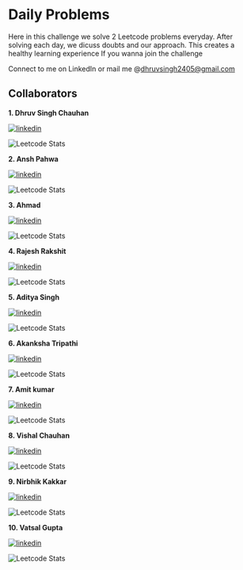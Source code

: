 # Daily Problems

Here in this challenge we solve 2 Leetcode problems everyday. After solving each day, we dicuss doubts and our approach. This creates a healthy learning experience
If you wanna join the challenge

Connect to me on LinkedIn or mail me @dhruvsingh2405@gmail.com

## Collaborators

**1. Dhruv Singh Chauhan**

[![linkedin](https://img.shields.io/badge/linkedin-0A66C2?style=for-the-badge&logo=linkedin&logoColor=white)](https://www.linkedin.com/in/dhruv-chauhan-61047319a/)

![Leetcode Stats](https://leetcard.jacoblin.cool/dhruv2405)

**2. Ansh Pahwa**

[![linkedin](https://img.shields.io/badge/linkedin-0A66C2?style=for-the-badge&logo=linkedin&logoColor=white)](https://www.linkedin.com/in/ansh-pahwa-b666b3206/)


![Leetcode Stats](https://leetcard.jacoblin.cool/ansh04012020)

**3. Ahmad**

[![linkedin](https://img.shields.io/badge/linkedin-0A66C2?style=for-the-badge&logo=linkedin&logoColor=white)](https://www.linkedin.com/in/tufail-habib-b80656247/)


![Leetcode Stats](https://leetcard.jacoblin.cool/ahma_d)

**4. Rajesh Rakshit**

[![linkedin](https://img.shields.io/badge/linkedin-0A66C2?style=for-the-badge&logo=linkedin&logoColor=white)](https://www.linkedin.com/in/rajesh-rakshit-0b343615a)


![Leetcode Stats](https://leetcard.jacoblin.cool/decode_1998)

**5. Aditya Singh**

[![linkedin](https://img.shields.io/badge/linkedin-0A66C2?style=for-the-badge&logo=linkedin&logoColor=white)](https://www.linkedin.com/in/aditya-singh-b410851b3)


![Leetcode Stats](https://leetcard.jacoblin.cool/ASingh786)

**6. Akanksha Tripathi**

[![linkedin](https://img.shields.io/badge/linkedin-0A66C2?style=for-the-badge&logo=linkedin&logoColor=white)](https://www.linkedin.com/in/akanksha-tripathi-54887221a)


![Leetcode Stats](https://leetcard.jacoblin.cool/akankshatripathi0609)

**7. Amit kumar**

[![linkedin](https://img.shields.io/badge/linkedin-0A66C2?style=for-the-badge&logo=linkedin&logoColor=white)](https://www.linkedin.com/in/amit-kumar-b737361b4)


![Leetcode Stats](https://leetcard.jacoblin.cool/AMIT00007)

**8. Vishal Chauhan**

[![linkedin](https://img.shields.io/badge/linkedin-0A66C2?style=for-the-badge&logo=linkedin&logoColor=white)](https://www.linkedin.com/in/vishal-chauhan-b39823224/)


![Leetcode Stats](https://leetcard.jacoblin.cool/visshxl)

**9. Nirbhik Kakkar**

[![linkedin](https://img.shields.io/badge/linkedin-0A66C2?style=for-the-badge&logo=linkedin&logoColor=white)](https://www.linkedin.com/in/nirbhik-kakkar)


![Leetcode Stats](https://leetcard.jacoblin.cool/co20335)

**10. Vatsal Gupta**

[![linkedin](https://img.shields.io/badge/linkedin-0A66C2?style=for-the-badge&logo=linkedin&logoColor=white)](https://www.linkedin.com/in/vatsal-gupta-446620205)


![Leetcode Stats](https://leetcard.jacoblin.cool/vatsalg2002)
